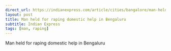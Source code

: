 ```yaml
---
direct_url: https://indianexpress.com/article/cities/bangalore/man-held-rape-domestic-help-8334905/
layout: post
title: Man held for raping domestic help in Bengaluru
subtitle: Indian Express
tags: [man, raping]
---
```


Man held for raping domestic help in Bengaluru